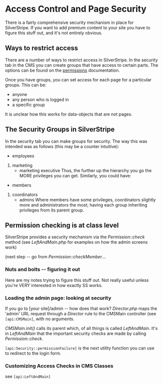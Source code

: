 # Access Control and Page Security

There is a fairly comprehensive security mechanism in place for SilverStripe. If you want to add premium content to your
site you have to figure this stuff out, and it's not entirely obvious. 

## Ways to restrict access

There are a number of ways to restrict access in SilverStripe.  In the security tab in the CMS you can create groups
that have access to certain parts.  The options can be found on the [permissions](/reference/permission) documentation. 

Once you have groups, you can set access for each page for a particular groups.  This can be:
- anyone
- any person who is logged in
- a specific group

It is unclear how this works for data-objects that are not pages.

## The Security Groups in SilverStripe

In the security tab you can make groups for security.  The way this was intended was as follows (this may be a counter
intuitive):
- employees
1.  marketing
    - marketing executive
Thus, the further up the hierarchy you go the MORE privileges you can get.  Similarly, you could have:
- members
1.  coordinators
    - admins
Where members have some privileges, coordinators slightly more and administrators the most; having each group inheriting
privileges from its parent group.     

## Permission checking is at class level

SilverStripe provides a security mechanism via the *Permission::check* method (see *LeftAndMain.php* for examples on how
the admin screens work)

(next step -- go from *Permission::checkMember*...

### Nuts and bolts -- figuring it out

Here are my notes trying to figure this stuff out. Not really useful unless you're VERY interested in how exactly SS
works.


### Loading the admin page: looking at security

If you go to [your site]/admin -- how does that work?
*Director.php* maps the 'admin' URL request through a *Director* rule to the CMSMain controller (see `[api:CMSMain]`, with no arguments. 

*CMSMain.init()* calls its parent which, of all things is called *LeftAndMain*. It's in *LeftAndMain* that the
important security checks are made by calling *Permission::check*. 

`[api:Security::permissionFailure]` is the next utility function you can use to redirect to the login form. 

### Customizing Access Checks in CMS Classes

see `[api:LeftAndMain]`
